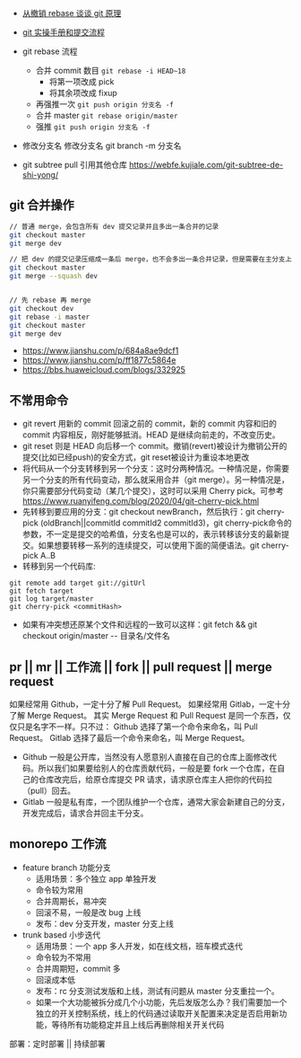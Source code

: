 - [从撤销 rebase 谈谈 git 原理
](https://juejin.cn/post/6844903554067464200)
- [git 实操手册和提交流程](http://blog.hu77.top/others/Git/01.html)
- git rebase 流程
  - 合并 commit 数目 `git rebase -i HEAD~18`
    - 将第一项改成 pick
    - 将其余项改成 fixup
  - 再强推一次 `git push origin 分支名 -f`
  - 合并 master `git rebase origin/master`
  - 强推 `git push origin 分支名 -f`

- 修改分支名 修改分支名  git branch -m 分支名
- git subtree pull 引用其他仓库 https://webfe.kujiale.com/git-subtree-de-shi-yong/


## git 合并操作
```bash
// 普通 merge，会包含所有 dev 提交记录并且多出一条合并的记录
git checkout master
git merge dev

// 把 dev 的提交记录压缩成一条后 merge，也不会多出一条合并记录，但是需要在主分支上手动提交，提交者变了
git checkout master
git merge --squash dev


// 先 rebase 再 merge
git checkout dev
git rebase -i master
git checkout master
git merge dev
```
- https://www.jianshu.com/p/684a8ae9dcf1
- https://www.jianshu.com/p/ff1877c5864e
- https://bbs.huaweicloud.com/blogs/332925

## 不常用命令
- git revert 用新的 commit 回滚之前的 commit，新的 commit 内容和旧的 commit 内容相反，刚好能够抵消。HEAD 是继续向前走的，不改变历史。
- git reset 则是 HEAD 向后移一个 commit。撤销(revert)被设计为撤销公开的提交(比如已经push)的安全方式，git reset被设计为重设本地更改
- 将代码从一个分支转移到另一个分支：这时分两种情况。一种情况是，你需要另一个分支的所有代码变动，那么就采用合并（git merge）。另一种情况是，你只需要部分代码变动（某几个提交），这时可以采用 Cherry pick。可参考 https://www.ruanyifeng.com/blog/2020/04/git-cherry-pick.html
- 先转移到要应用的分支：git checkout newBranch，然后执行：git cherry-pick (oldBranch||commitId commitId2 commitId3)，git cherry-pick命令的参数，不一定是提交的哈希值，分支名也是可以的，表示转移该分支的最新提交。如果想要转移一系列的连续提交，可以使用下面的简便语法。git cherry-pick A..B 
- 转移到另一个代码库:
```
git remote add target git://gitUrl
git fetch target
git log target/master
git cherry-pick <commitHash>
```
- 如果有冲突想还原某个文件和远程的一致可以这样：git fetch && git checkout origin/master -- 目录名/文件名



## pr || mr || 工作流 || fork || pull request || merge request
如果经常用 Github，一定十分了解 Pull Request。
如果经常用 Gitlab，一定十分了解 Merge Request。
其实  Merge Request 和 Pull Request 是同一个东西，仅仅只是名字不一样。只不过：
Github 选择了第一个命令来命名，叫 Pull Request。
Gitlab 选择了最后一个命令来命名，叫 Merge Request。
- Github 一般是公开库，当然没有人愿意别人直接在自己的仓库上面修改代码。所以我们如果要给别人的仓库贡献代码，一般是要 fork 一个仓库，在自己的仓库改完后，给原仓库提交 PR 请求，请求原仓库主人把你的代码拉（pull）回去。
- Gitlab 一般是私有库，一个团队维护一个仓库，通常大家会新建自己的分支，开发完成后，请求合并回主干分支。


## monorepo 工作流
- feature branch 功能分支
  - 适用场景：多个独立 app 单独开发
  - 命令较为常用
  - 合并周期长，易冲突
  - 回滚不易，一般是改 bug 上线
  - 发布：dev 分支开发，master 分支上线
- trunk based 小步迭代
  - 适用场景：一个 app 多人开发，如在线文档，班车模式迭代
  - 命令较为不常用
  - 合并周期短，commit 多
  - 回滚成本低
  - 发布：rc 分支测试发版和上线，测试有问题从 master 分支重拉一个。
  - 如果一个大功能被拆分成几个小功能，先后发版怎么办？我们需要加一个独立的开关控制系统，线上的代码通过读取开关配置来决定是否启用新功能，等待所有功能稳定并且上线后再删除相关开关代码

部署：定时部署 || 持续部署
